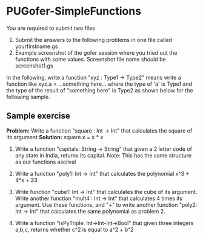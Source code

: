 # PUGofer-SimpleFunctions

You are required to submit two files
1. Submit the answers to the following problems in one file called yourfirstname.gs
2. Example screenshot of the gofer session where you  tried out the functions with some values. Screenshot file name should be screenshot1.gs

In the following, write a function "xyz : Type1 -> Type2" means write a function like
   xyz.a = ...something here...
where the type of 'a' is Type1 and the type of the result of "something here" is Type2 as shown below for the following sample.

## Sample exercise

**Problem:**
  Write a function "square : Int -> Int" that calculates the square of its argument
**Solution:**
    square.x = x * x

1. Write a function "capitals: String -> String" that given a 2 letter code of any state in India, returns its capital. Note: This has the same structure as our functions asciival

2. Write a function "poly1: Int -> Int" that calculates the polynomial x^3 + 4*x + 33

3. Write function "cube1: Int -> Int" that calculates the cube of its argument. Write another function "mult4 : Int -> Int" that calculates 4 times its argument. Use these functions, and "+" to write another function "poly2: Int -> Int" that calculates the same polynomial as problem 2.

4. Write a function "isPyTriple: Int->Int-Int->Bool" that given three integers a,b,c, returns whether c^2 is equal to a^2 + b^2
